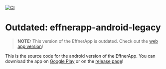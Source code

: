 [![CI](https://github.com/EffnerApp/effnerapp-android-legacy/actions/workflows/main.yml/badge.svg)](https://github.com/EffnerApp/effnerapp-android-legacy/actions/workflows/main.yml)
# Outdated: effnerapp-android-legacy

> **NOTE:** This version of the EffnerApp is outdated. Check out the [web app version](https://github.com/EffnerApp/EffnerApp)!

This is the source code for the android version of the EffnerApp.
You can download the app on [Google Play](https://play.google.com/store/apps/details?id=de.effnerapp.effner) or on the [release page](https://github.com/EffnerApp/effnerapp-android-legacy/releases/latest)!

